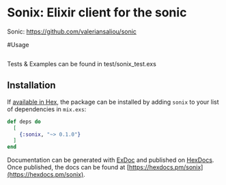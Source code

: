 # Sonix: Elixir client for the sonic

Sonic: https://github.com/valeriansaliou/sonic

#Usage


```

```

Tests & Examples can be found in test/sonix_test.exs

## Installation

If [available in Hex](https://hex.pm/docs/publish), the package can be installed
by adding `sonix` to your list of dependencies in `mix.exs`:

```elixir
def deps do
  [
    {:sonix, "~> 0.1.0"}
  ]
end
```

Documentation can be generated with [ExDoc](https://github.com/elixir-lang/ex_doc)
and published on [HexDocs](https://hexdocs.pm). Once published, the docs can
be found at [https://hexdocs.pm/sonix](https://hexdocs.pm/sonix).

